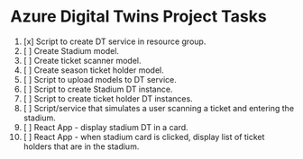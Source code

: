 # Azure Digital Twins Project Tasks

1. [x] Script to create DT service in resource group.
2. [ ] Create Stadium model.
3. [ ] Create ticket scanner model.
4. [ ] Create season ticket holder model.
5. [ ] Script to upload models to DT service.
6. [ ] Script to create Stadium DT instance.
7. [ ] Script to create ticket holder DT instances.
8. [ ] Script/service that simulates a user scanning a ticket and entering the stadium.
9. [ ] React App - display stadium DT in a card.
10. [ ] React App - when stadium card is clicked, display list of ticket holders that are in the stadium.
